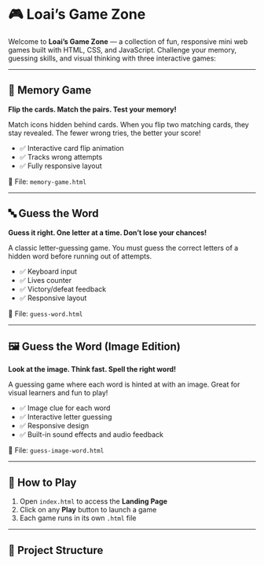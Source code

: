 # 🎮 Loai’s Game Zone

Welcome to **Loai’s Game Zone** — a collection of fun, responsive mini web games built with HTML, CSS, and JavaScript. Challenge your memory, guessing skills, and visual thinking with three interactive games:

---

## 🧠 Memory Game  
**Flip the cards. Match the pairs. Test your memory!**

Match icons hidden behind cards. When you flip two matching cards, they stay revealed. The fewer wrong tries, the better your score!

- ✅ Interactive card flip animation  
- ✅ Tracks wrong attempts  
- ✅ Fully responsive layout

📁 File: `memory-game.html`

---

## 🔤 Guess the Word  
**Guess it right. One letter at a time. Don’t lose your chances!**

A classic letter-guessing game. You must guess the correct letters of a hidden word before running out of attempts.

- ✅ Keyboard input  
- ✅ Lives counter  
- ✅ Victory/defeat feedback  
- ✅ Responsive layout

📁 File: `guess-word.html`

---

## 🖼️ Guess the Word (Image Edition)  
**Look at the image. Think fast. Spell the right word!**

A guessing game where each word is hinted at with an image. Great for visual learners and fun to play!

- ✅ Image clue for each word  
- ✅ Interactive letter guessing  
- ✅ Responsive design  
- ✅ Built-in sound effects and audio feedback

📁 File: `guess-image-word.html`

---

## 🚀 How to Play

1. Open `index.html` to access the **Landing Page**
2. Click on any **Play** button to launch a game
3. Each game runs in its own `.html` file

---

## 📁 Project Structure

